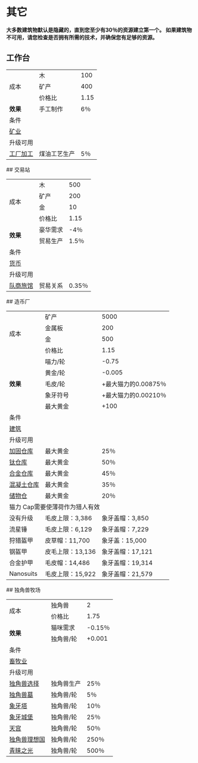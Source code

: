# 其它
**大多数建筑物默认是隐藏的，直到您至少有30％的资源建立第一个。 如果建筑物不可用，请您检查是否拥有所需的技术，并确保您有足够的资源。**
## 工作台
<table class="wikitable">
	<tbody>
		<tr>
			<td rowspan="3">
							成本
			</td>
			<td>
							木
			</td>
			<td>
							100
			</td>
		</tr>
		<tr>
			<td>
						矿产
			</td>
			<td>
						400
			</td>
		</tr>
		<tr>
			<td>
						价格比
			</td>
			<td>
						1.15
			</td>
		</tr>
		<tr>
			<td>
				<strong>
							效果
				</strong>
			</td>
			<td>
						手工制作
			</td>
			<td>
						6％
			</td>
		</tr>
		<tr>
			<td colspan="3">
						条件
			</td>
		</tr>
		<tr>
			<td colspan="3">
				<a href="#">
							矿业
				</a>
			</td>
		</tr>
		<tr>
			<td colspan="3">
						升级可用
			</td>
		</tr>
		<tr>
			<td>
				<a href="#">
							工厂加工
				</a>
			</td>
			<td>
						煤油工艺生产
			</td>
			<td>
						5％
			</td>
		</tr>
	</tbody>
</table>
## 交易站
<table class="wikitable">
	<tbody>
		<tr>
			<td rowspan="4">
							成本
			</td>
			<td>
							木
			</td>
			<td>
							500
			</td>
		</tr>
		<tr>
			<td>
						矿产
			</td>
			<td>
						200
			</td>
		</tr>
		<tr>
			<td>
						金
			</td>
			<td>
						10
			</td>
		</tr>
		<tr>
			<td>
						价格比
			</td>
			<td>
						1.15
			</td>
		</tr>
		<tr>
			<td rowspan="2">
				<strong>
							效果
				</strong>
			</td>
			<td>
						豪华需求
			</td>
			<td>
						-4％
			</td>
		</tr>
		<tr>
			<td>
						贸易生产
			</td>
			<td>
						1.5％
			</td>
		</tr>
		<tr>
			<td colspan="3">
						条件
			</td>
		</tr>
		<tr>
			<td colspan="3">
				<a href="#">
							货币
				</a>
			</td>
		</tr>
		<tr>
			<td colspan="3">
						升级可用
			</td>
		</tr>
		<tr>
			<td>
				<a href="#">
							队商旅馆
				</a>
			</td>
			<td>
						贸易关系
			</td>
			<td>
						0.35％
			</td>
		</tr>
	</tbody>
</table>
## 造币厂
<table class="wikitable">
	<tbody>
		<tr>
			<td rowspan="4">
							成本
			</td>
			<td>
							矿产
			</td>
			<td>
							5000
			</td>
		</tr>
		<tr>
			<td>
						金属板
			</td>
			<td>
						200
			</td>
		</tr>
		<tr>
			<td>
						金
			</td>
			<td>
						500
			</td>
		</tr>
		<tr>
			<td>
						价格比
			</td>
			<td>
						1.15
			</td>
		</tr>
		<tr>
			<td rowspan="5">
				<strong>
							效果
				</strong>
			</td>
			<td>
						喵力/轮
			</td>
			<td>
						-0.75
			</td>
		</tr>
		<tr>
			<td>
						黄金/轮
			</td>
			<td>
						-0.005
			</td>
		</tr>
		<tr>
			<td>
						毛皮/轮
			</td>
			<td>
						+最大猫力的0.00875％
			</td>
		</tr>
		<tr>
			<td>
						象牙符号
			</td>
			<td>
						+最大猫力的0.00210％
			</td>
		</tr>
		<tr>
			<td>
						最大黄金
			</td>
			<td>
						+100
			</td>
		</tr>
		<tr>
			<td colspan="3">
						条件
			</td>
		</tr>
		<tr>
			<td colspan="3">
				<a href="#">
							建筑
				</a>
			</td>
		</tr>
		<tr>
			<td colspan="3">
						升级可用
			</td>
		</tr>
		<tr>
			<td>
				<a href="#">
							加固仓库
				</a>
			</td>
			<td>
						最大黄金
			</td>
			<td>
						25％
			</td>
		</tr>
		<tr>
			<td>
				<a href="#">
							钛仓库
				</a>
			</td>
			<td>
						最大黄金
			</td>
			<td>
						50％
			</td>
		</tr>
		<tr>
			<td>
				<a href="#">
							合金仓库
				</a>
			</td>
			<td>
						最大黄金
			</td>
			<td>
						45％
			</td>
		</tr>
		<tr>
			<td>
				<a href="#">
							混凝土仓库
				</a>
			</td>
			<td>
						最大黄金
			</td>
			<td>
						35％
			</td>
		</tr>
		<tr>
			<td>
				<a href="#">
							储物仓
				</a>
			</td>
			<td>
						最大黄金
			</td>
			<td>
						20％
			</td>
		</tr>
		<tr>
			<td colspan="3">
						猫力 Cap需要使薄荷作为猎人有效
			</td>
		</tr>
		<tr>
			<td>
						没有升级
			</td>
			<td>
						毛皮上限：3,386
			</td>
			<td>
						象牙盖帽：3,850
			</td>
		</tr>
		<tr>
			<td>
						流星锤
			</td>
			<td>
						毛皮上限：6,129
			</td>
			<td>
						象牙盖帽：7,229
			</td>
		</tr>
		<tr>
			<td>
						狩猎盔甲
			</td>
			<td>
						皮草帽：11,700
			</td>
			<td>
						象牙盖：15,000
			</td>
		</tr>
		<tr>
			<td>
						钢盔甲
			</td>
			<td>
						皮毛上限：13,136
			</td>
			<td>
						象牙盖帽：17,121
			</td>
		</tr>
		<tr>
			<td>
						合金护甲
			</td>
			<td>
						毛皮帽：14,486
			</td>
			<td>
						象牙盖帽：19,314
			</td>
		</tr>
		<tr>
			<td>
						Nanosuits
			</td>
			<td>
						毛皮上限：15,922
			</td>
			<td>
						象牙盖帽：21,579
			</td>
		</tr>
	</tbody>
</table>
## 独角兽牧场
<table class="wikitable">
	<tbody>
		<tr>
			<td rowspan="2">
							成本
			</td>
			<td>
							独角兽
			</td>
			<td>
							2
			</td>
		</tr>
		<tr>
			<td>
						价格比
			</td>
			<td>
						1.75
			</td>
		</tr>
		<tr>
			<td rowspan="2">
				<strong>
							效果
				</strong>
			</td>
			<td>
						猫咪需求
			</td>
			<td>
						-0.15％
			</td>
		</tr>
		<tr>
			<td>
						独角兽/轮
			</td>
			<td>
						+0.001
			</td>
		</tr>
		<tr>
			<td colspan="3">
						条件
			</td>
		</tr>
		<tr>
			<td colspan="3">
				<a href="#">
							畜牧业
				</a>
			</td>
		</tr>
		<tr>
			<td colspan="3">
						升级可用
			</td>
		</tr>
		<tr>
			<td>
				<a href="#">
							独角兽选择
				</a>
			</td>
			<td>
						独角兽生产
			</td>
			<td>
						25％
			</td>
		</tr>
		<tr>
			<td>
				<a href="#">
							独角兽墓
				</a>
			</td>
			<td>
						独角兽/轮
			</td>
			<td>
						5％
			</td>
		</tr>
		<tr>
			<td>
				<a href="#">
							象牙塔
				</a>
			</td>
			<td>
						独角兽/轮
			</td>
			<td>
						10％
			</td>
		</tr>
		<tr>
			<td>
				<a href="#">
							象牙城堡
				</a>
			</td>
			<td>
						独角兽/轮
			</td>
			<td>
						25％
			</td>
		</tr>
		<tr>
			<td>
				<a href="#">
							天宫
				</a>
			</td>
			<td>
						独角兽/轮
			</td>
			<td>
						50％
			</td>
		</tr>
		<tr>
			<td>
				<a href="#">
							独角兽理想国
				</a>
			</td>
			<td>
						独角兽/轮
			</td>
			<td>
						250％
			</td>
		</tr>
		<tr>
			<td>
				<a href="#">
							青睐之光
				</a>
			</td>
			<td>
						独角兽/轮
			</td>
			<td>
						500％
			</td>
		</tr>
	</tbody>
</table>